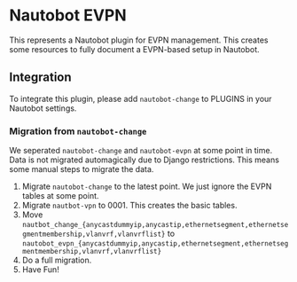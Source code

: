 # Nautobot EVPN


This represents a Nautobot plugin for EVPN management. This creates some resources to fully document a EVPN-based setup in Nautobot.

## Integration 

To integrate this plugin, please add `nautobot-change` to PLUGINS in your Nautobot settings.

### Migration from `nautobot-change`

We seperated `nautobot-change` and `nautobot-evpn` at some point in time. Data is not migrated automagically due to Django restrictions.
This means some manual steps to migrate the data.

1. Migrate `nautobot-change` to the latest point. We just ignore the EVPN tables at some point.
2. Migrate `nautbot-vpn` to 0001. This creates the basic tables.
3. Move `nautbot_change_{anycastdummyip,anycastip,ethernetsegment,ethernetsegmentmembership,vlanvrf,vlanvrflist}` to `nautobot_evpn_{anycastdummyip,anycastip,ethernetsegment,ethernetsegmentmembership,vlanvrf,vlanvrflist}`
4. Do a full migration.
5. Have Fun!
